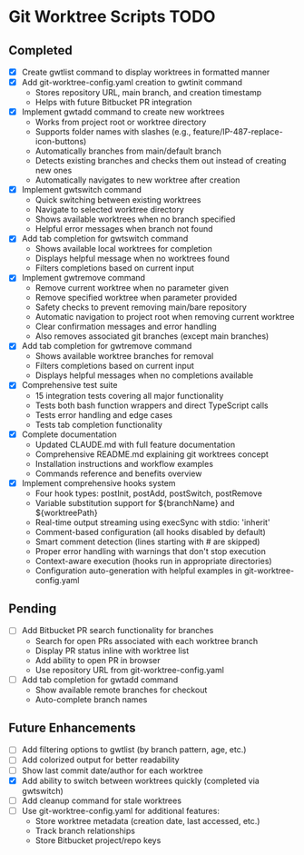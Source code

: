 # Git Worktree Scripts TODO

## Completed
- [x] Create gwtlist command to display worktrees in formatted manner
- [x] Add git-worktree-config.yaml creation to gwtinit command
  - Stores repository URL, main branch, and creation timestamp
  - Helps with future Bitbucket PR integration
- [x] Implement gwtadd command to create new worktrees
  - Works from project root or worktree directory
  - Supports folder names with slashes (e.g., feature/IP-487-replace-icon-buttons)
  - Automatically branches from main/default branch
  - Detects existing branches and checks them out instead of creating new ones
  - Automatically navigates to new worktree after creation
- [x] Implement gwtswitch command
  - Quick switching between existing worktrees
  - Navigate to selected worktree directory
  - Shows available worktrees when no branch specified
  - Helpful error messages when branch not found
- [x] Add tab completion for gwtswitch command
  - Shows available local worktrees for completion
  - Displays helpful message when no worktrees found
  - Filters completions based on current input
- [x] Implement gwtremove command
  - Remove current worktree when no parameter given
  - Remove specified worktree when parameter provided
  - Safety checks to prevent removing main/bare repository
  - Automatic navigation to project root when removing current worktree
  - Clear confirmation messages and error handling
  - Also removes associated git branches (except main branches)
- [x] Add tab completion for gwtremove command
  - Shows available worktree branches for removal
  - Filters completions based on current input
  - Displays helpful messages when no completions available
- [x] Comprehensive test suite
  - 15 integration tests covering all major functionality
  - Tests both bash function wrappers and direct TypeScript calls
  - Tests error handling and edge cases
  - Tests tab completion functionality
- [x] Complete documentation
  - Updated CLAUDE.md with full feature documentation
  - Comprehensive README.md explaining git worktrees concept
  - Installation instructions and workflow examples
  - Commands reference and benefits overview
- [x] Implement comprehensive hooks system
  - Four hook types: postInit, postAdd, postSwitch, postRemove
  - Variable substitution support for ${branchName} and ${worktreePath}
  - Real-time output streaming using execSync with stdio: 'inherit'
  - Comment-based configuration (all hooks disabled by default)
  - Smart comment detection (lines starting with # are skipped)
  - Proper error handling with warnings that don't stop execution
  - Context-aware execution (hooks run in appropriate directories)
  - Configuration auto-generation with helpful examples in git-worktree-config.yaml

## Pending
- [ ] Add Bitbucket PR search functionality for branches
  - Search for open PRs associated with each worktree branch
  - Display PR status inline with worktree list
  - Add ability to open PR in browser
  - Use repository URL from git-worktree-config.yaml
- [ ] Add tab completion for gwtadd command
  - Show available remote branches for checkout
  - Auto-complete branch names

## Future Enhancements
- [ ] Add filtering options to gwtlist (by branch pattern, age, etc.)
- [ ] Add colorized output for better readability
- [ ] Show last commit date/author for each worktree
- [x] Add ability to switch between worktrees quickly (completed via gwtswitch)
- [ ] Add cleanup command for stale worktrees
- [ ] Use git-worktree-config.yaml for additional features:
  - Store worktree metadata (creation date, last accessed, etc.)
  - Track branch relationships
  - Store Bitbucket project/repo keys